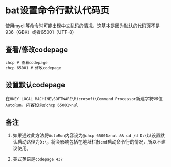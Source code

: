 # bat设置命令行默认代码页

使用mycli等命令时可能出现中文乱码的情况，这基本是因为默认的代码页不是936（GBK）或者65001（UTF-8）

## 查看/修改codepage

```batch
chcp # 查看codepage
chcp 65001 # 修改codepage
```

## 设置默认codepage

在`HKEY_LOCAL_MACHINE\SOFTWARE\Microsoft\Command Processor`新建字符串值`AutoRun`，内容设为`@chcp 65001>nul`

## 备注

1. 如果通过此方法将`AutoRun`内容设为`@chcp 65001>nul && cd /d D:\`以设置默认启动路径为`D:\`，将会影响包括在地址栏敲`cmd`启动命令行的情况，所以不建议使用。

2. 美式英语是`codepage 437`
